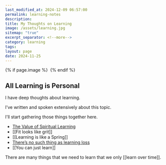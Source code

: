 ```yaml
---
last_modified_at: 2024-12-09 06:57:00
permalink: learning-notes
description: 
title: My Thoughts on Learning
image: /assets/learning.jpg
sitemap: "true"
excerpt_separator: <!--more-->
category: learning
tags: 
layout: page
date: 2024-11-25
---
```



{% if page.image %} <img src="{{ page.image }}" alt=""> {% endif %}

## All Learning is Personal

I have deep thoughts about learning. 

I've written and spoken extensively about this topic. 

I'll start gathering those things together here. 

- [The Value of Spiritual Learning](https://jethro.site/2023/10/09/the-value-of-spiritual-learning/)
- [[Fit looks like grit]]
- [[Learning is like a Spring]]
- [There’s no such thing as learning loss](https://jethro.site/learning/2021/03/05/What-Learning-Looks-Like/)
- [[You can just learn]]

There are many things that we need to learn that we only [[learn over time]]. 
